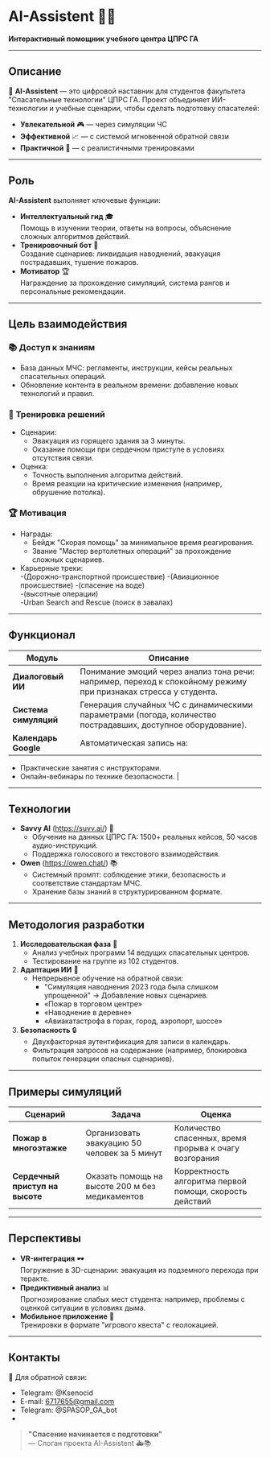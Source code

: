 # **AI-Assistent** 🚁✨  
**Интерактивный помощник учебного центра ЦПРС ГА**  

---

## **Описание**  
🤖 **AI-Assistent** — это цифровой наставник для студентов факультета "Спасательные технологии" ЦПРС ГА. Проект объединяет ИИ-технологии и учебные сценарии, чтобы сделать подготовку спасателей:  
- **Увлекательной** 🎮 — через симуляции ЧС  
- **Эффективной** 📈 — с системой мгновенной обратной связи  
- **Практичной** 🏥 — с реалистичными тренировками  

---

## **Роль**  
**AI-Assistent** выполняет ключевые функции:  
- **Интеллектуальный гид** 🎓  
  Помощь в изучении теории, ответы на вопросы, объяснение сложных алгоритмов действий.  
- **Тренировочный бот** 🚨  
  Создание сценариев: ликвидация наводнений, эвакуация пострадавших, тушение пожаров.  
- **Мотиватор** 🏆  
  Награждение за прохождение симуляций, система рангов и персональные рекомендации.  

---

## **Цель взаимодействия**  
### 📚 **Доступ к знаниям**  
- База данных МЧС: регламенты, инструкции, кейсы реальных спасательных операций.  
- Обновление контента в реальном времени: добавление новых технологий и правил.  

### 🚨 **Тренировка решений**  
- Сценарии:  
  - Эвакуация из горящего здания за 3 минуты.  
  - Оказание помощи при сердечном приступе в условиях отсутствия связи.  
- Оценка:  
  - Точность выполнения алгоритма действий.  
  - Время реакции на критические изменения (например, обрушение потолка).  

### 🏆 **Мотивация**  
- Награды:  
  - Бейдж "Скорая помощь" за минимальное время реагирования.  
  - Звание "Мастер вертолетных операций" за прохождение сложных сценариев.  
- Карьерные треки:  
  -(Дорожно-транспортной происшествие)
  -(Авиационное происшествие)
  -(спасение на воде)  
  -(высотные операции)  
  -Urban Search and Rescue (поиск в завалах)  

---

## **Функционал**  
| **Модуль** | **Описание** |  
|------------|--------------|  
| **Диалоговый ИИ** | Понимание эмоций через анализ тона речи: например, переход к спокойному режиму при признаках стресса у студента. |  
| **Система симуляций** | Генерация случайных ЧС с динамическими параметрами (погода, количество пострадавших, доступное оборудование). |  
| **Календарь Google** | Автоматическая запись на:  
  - Практические занятия с инструкторами.  
  - Онлайн-вебинары по технике безопасности. |  

---

## **Технологии**  
- **Savvy AI** (https://suvv.ai/) 🤖  
  - Обучение на данных ЦПРС ГА: 1500+ реальных кейсов, 50 часов аудио-инструкций.  
  - Поддержка голосового и текстового взаимодействия.  
- **Owen** (https://owen.chat/) 📚  
  - Системный промпт: соблюдение этики, безопасность и соответствие стандартам МЧС.  
  - Хранение базы знаний в структурированном формате.  

---

## **Методология разработки**  
1. **Исследовательская фаза** 🧪  
   - Анализ учебных программ 14 ведущих спасательных центров.  
   - Тестирование на группе из 102 студентов.  
2. **Адаптация ИИ** 🔄  
   - Непрерывное обучение на обратной связи:  
     - "Симуляция наводнения 2023 года была слишком упрощенной" → Добавление новых сценариев.
     - «Пожар в торговом центре»
     - «Наводнение в деревне»
     - «Авиакатастрофа в горах, город, аэропорт, шоссе»
3. **Безопасность** 🔒  
   - Двухфакторная аутентификация для записи в календарь.  
   - Фильтрация запросов на содержание (например, блокировка попыток генерации опасных сценариев).  

---

## **Примеры симуляций**  
| **Сценарий** | **Задача** | **Оценка** |  
|--------------|------------|------------|  
| **Пожар в многоэтажке** | Организовать эвакуацию 50 человек за 5 минут | Количество спасенных, время прорыва к очагу возгорания |  
| **Сердечный приступ на высоте** | Оказать помощь на высоте 200 м без медикаментов | Корректность алгоритма первой помощи, скорость действий |  

---

## **Перспективы**  
- **VR-интеграция** 🕶️  
  Погружение в 3D-сценарии: эвакуация из подземного перехода при теракте.  
- **Предиктивный анализ** 📊  
  Прогнозирование слабых мест студента: например, проблемы с оценкой ситуации в условиях дыма.  
- **Мобильное приложение** 📱  
  Тренировки в формате "игрового квеста" с геолокацией.  

---

## **Контакты**  
💬 Для обратной связи:  
- Telegram: @Ksenocid  
- E-mail: 6717655@gmail.com  
- Telegram: @SPASOP_GA_bot
- 
> **"Спасение начинается с подготовки"**  
> — Слоган проекта AI-Assistent 🚑📚  
